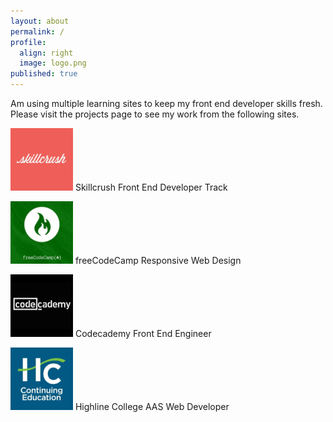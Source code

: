 ```yaml
---
layout: about
permalink: /
profile:
  align: right
  image: logo.png
published: true
---
```


Am using multiple learning sites to keep my front end developer skills fresh.  Please visit the projects page to see my work from the following sites.

![Skillcrush Logo](assets/images/logo-skillcrush.png "skillcrush logo")
Skillcrush Front End Developer Track

![freeCodeCamp Logo](assets/images/logo-fcc.png "freeCodeCamp logo")
freeCodeCamp Responsive Web Design

![Codecademy Logo](assets/images/logo-codecademy.png "codecademy logo")
Codecademy Front End Engineer

![Highline Logo](assets/images/logo-highline.png "highline college logo")
Highline College AAS Web Developer
